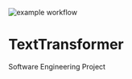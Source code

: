 ![example workflow](https://github.com/michal-kowal/TextTransformer/actions/workflows/ci.yml/badge.svg)
# TextTransformer
Software Engineering Project
